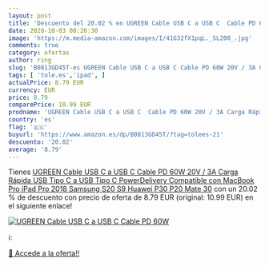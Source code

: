 ```yaml
---
layout: post
title: 'Descuento del 20.02 % en UGREEN Cable USB C a USB C  Cable PD 60W'
date: 2020-10-03 08:26:30
image: 'https://m.media-amazon.com/images/I/41G32fX1pqL._SL200_.jpg'
comments: true
category: ofertas
author: ring
slug: 'B0813GD45T-es UGREEN Cable USB C a USB C Cable PD 60W 20V / 3A Carga...'
tags: [ 'tole.es','ipad', ]
actualPrice: 8.79 EUR
currency: EUR
price: 8.79
comparePrice: 10.99 EUR
prodname: 'UGREEN Cable USB C a USB C  Cable PD 60W 20V / 3A Carga Rápida USB Tipo C a USB Tipo C PowerDelivery Compatible con MacBook Pro  iPad Pro 2018  Samsung S20 S9  Huawei P30  P20 Mate 30'
country: 'es'
flag: '🇪🇸'
buyurl: 'https://www.amazon.es/dp/B0813GD45T/?tag=tolees-21'
descuento: '20.02'
average: '8.79'
---
```


Tienes [UGREEN Cable USB C a USB C  Cable PD 60W 20V / 3A Carga Rápida USB Tipo C a USB Tipo C PowerDelivery Compatible con MacBook Pro  iPad Pro 2018  Samsung S20 S9  Huawei P30  P20 Mate 30](https://www.amazon.es/dp/B0813GD45T/?tag=tolees-21) con un 20.02 % de descuento con precio de oferta de 8.79 EUR (original: 10.99 EUR) en el siguiente enlace!

[![UGREEN Cable USB C a USB C  Cable PD 60W](https://m.media-amazon.com/images/I/41G32fX1pqL._SL200_.jpg)](https://www.amazon.es/dp/B0813GD45T/?tag=tolees-21)

ℹ️:


[🛒 Accede a la oferta!!](https://www.amazon.es/dp/B0813GD45T/?tag=tolees-21)
